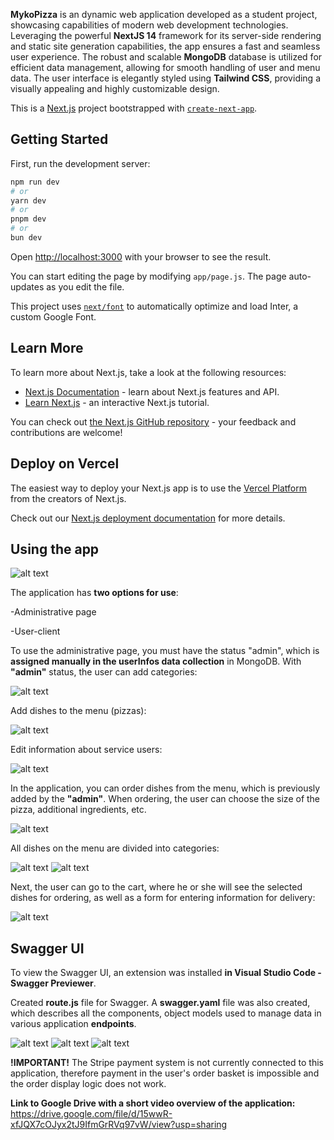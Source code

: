 **MykoPizza** is an dynamic web application developed as a student project, showcasing capabilities of modern web development technologies. Leveraging the powerful **NextJS 14** framework for its server-side rendering and static site generation capabilities, the app ensures a fast and seamless user experience. The robust and scalable **MongoDB** database is utilized for efficient data management, allowing for smooth handling of user and menu data. The user interface is elegantly styled using **Tailwind CSS**, providing a visually appealing and highly customizable design.

This is a [Next.js](https://nextjs.org/) project bootstrapped with [`create-next-app`](https://github.com/vercel/next.js/tree/canary/packages/create-next-app).

## Getting Started

First, run the development server:

```bash
npm run dev
# or
yarn dev
# or
pnpm dev
# or
bun dev
```

Open [http://localhost:3000](http://localhost:3000) with your browser to see the result.

You can start editing the page by modifying `app/page.js`. The page auto-updates as you edit the file.

This project uses [`next/font`](https://nextjs.org/docs/basic-features/font-optimization) to automatically optimize and load Inter, a custom Google Font.

## Learn More

To learn more about Next.js, take a look at the following resources:

- [Next.js Documentation](https://nextjs.org/docs) - learn about Next.js features and API.
- [Learn Next.js](https://nextjs.org/learn) - an interactive Next.js tutorial.

You can check out [the Next.js GitHub repository](https://github.com/vercel/next.js/) - your feedback and contributions are welcome!

## Deploy on Vercel

The easiest way to deploy your Next.js app is to use the [Vercel Platform](https://vercel.com/new?utm_medium=default-template&filter=next.js&utm_source=create-next-app&utm_campaign=create-next-app-readme) from the creators of Next.js.

Check out our [Next.js deployment documentation](https://nextjs.org/docs/deployment) for more details.

## Using the app

![alt text](image.png)

The application has **two options for use**:

-Administrative page

-User-client

To use the administrative page, you must have the status "admin", which is **assigned manually in the userInfos data collection** in MongoDB.
With **"admin"** status, the user can add categories:

![alt text](image-1.png)

Add dishes to the menu (pizzas):

![alt text](image-2.png)

Edit information about service users:

![alt text](image-3.png)

In the application, you can order dishes from the menu, which is previously added by the **"admin"**. When ordering, the user can choose the size of the pizza, additional ingredients, etc.

![alt text](image-4.png)

All dishes on the menu are divided into categories:

![alt text](image-5.png)
![alt text](image-6.png)

Next, the user can go to the cart, where he or she will see the selected dishes for ordering, as well as a form for entering information for delivery:

![alt text](image-7.png)

## Swagger UI

To view the Swagger UI, an extension was installed **in Visual Studio Code - Swagger Previewer**.

Created **route.js** file for Swagger. A **swagger.yaml** file was also created, which describes all the components, object models used to manage data in various application **endpoints**.

![alt text](image-8.png)
![alt text](image-9.png)
![alt text](image-10.png)

**!IMPORTANT!**
The Stripe payment system is not currently connected to this application, therefore payment in the user's order basket is impossible and the order display logic does not work.

**Link to Google Drive with a short video overview of the application:**
https://drive.google.com/file/d/15wwR-xfJQX7cOJyx2tJ9IfmGrRVq97vW/view?usp=sharing
